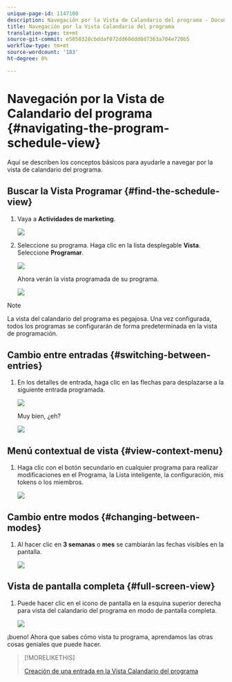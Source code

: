 ```yaml
---
unique-page-id: 1147100
description: Navegación por la Vista de Calandario del programa - Documentos de marketing - Documentación del producto
title: Navegación por la Vista Calandario del programa
translation-type: tm+mt
source-git-commit: e5050328cbddaf072dd60ddd8d7363a704e720b5
workflow-type: tm+mt
source-wordcount: '183'
ht-degree: 0%

---
```



# Navegación por la Vista de Calandario del programa {#navigating-the-program-schedule-view}

Aquí se describen los conceptos básicos para ayudarle a navegar por la vista de calandario del programa.

## Buscar la Vista Programar {#find-the-schedule-view}

1. Vaya a **Actividades de marketing**.

   ![](assets/login-marketing-activities.png)

1. Seleccione su programa. Haga clic en la lista desplegable **Vista**. Seleccione **Programar**.

   ![](assets/image2014-9-17-11-3a38-3a3.png)

   Ahora verán la vista programada de su programa.

   ![](assets/image2014-9-17-11-3a38-3a14.png)

>[!NOTE]
>
>La vista del calandario del programa es pegajosa. Una vez configurada, todos los programas se configurarán de forma predeterminada en la vista de programación.

## Cambio entre entradas {#switching-between-entries}

1. En los detalles de entrada, haga clic en las flechas para desplazarse a la siguiente entrada programada.

   ![](assets/image2014-9-17-11-3a38-3a54.png)

   Muy bien, ¿eh?

   ![](assets/image2014-9-17-11-3a39-3a10.png)

## Menú contextual de vista {#view-context-menu}

1. Haga clic con el botón secundario en cualquier programa para realizar modificaciones en el Programa, la Lista inteligente, la configuración, mis tokens o los miembros.

   ![](assets/image2014-9-17-11-3a39-3a59.png)

## Cambio entre modos {#changing-between-modes}

1. Al hacer clic en **3 semanas** o **mes** se cambiarán las fechas visibles en la pantalla.

   ![](assets/image2014-9-17-11-3a40-3a19.png)

## Vista de pantalla completa {#full-screen-view}

1. Puede hacer clic en el icono de pantalla en la esquina superior derecha para vista del calandario del programa en modo de pantalla completa.

   ![](assets/image2014-9-17-11-3a40-3a45.png)

¡bueno! Ahora que sabes cómo vista tu programa, aprendamos las otras cosas geniales que puede hacer.

>[!MORELIKETHIS]
>
>[Creación de una entrada en la Vista Calandario del programa](/help/marketo/product-docs/core-marketo-concepts/programs/program-schedule-view/creating-an-entry-in-the-program-schedule-view.md)
